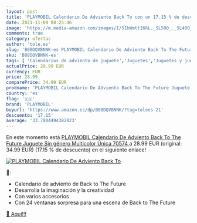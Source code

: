 ```yaml
---
layout: post
title: 'PLAYMOBIL Calendario De Adviento Back To con un 17.15 % de descuento'
date: 2021-11-09 08:25:46
image: 'https://m.media-amazon.com/images/I/51hWmttI6hL._SL500_._SL400_.jpg'
comments: true
category: ofertas
author: 'tole.es'
slug: 'B08DQVBNNK-es PLAYMOBIL Calendario De Adviento Back To The Future...'
sku: 'B08DQVBNNK-es'
tags: [ 'Calendarios de adviento de juguete','Juguetes','Juguetes y juegos','adviento','playmobil', ]
actualPrice: 28.99 EUR
currency: EUR
price: 28.99
comparePrice: 34.99 EUR
prodname: 'PLAYMOBIL Calendario De Adviento Back To The Future Juguete  Sin género  Multicolor  Única  70574 '
country: 'es'
flag: '🇪🇸'
brand: 'PLAYMOBIL'
buyurl: 'https://www.amazon.es/dp/B08DQVBNNK/?tag=tolees-21'
descuento: '17.15'
average: '33.7804494382023'
---
```


En este momento está [PLAYMOBIL Calendario De Adviento Back To The Future Juguete  Sin género  Multicolor  Única  70574 ](https://www.amazon.es/dp/B08DQVBNNK/?tag=tolees-21) a 28.99 EUR (original: 34.99 EUR) (17.15 %  de descuento) en el siguiente enlace!

[![PLAYMOBIL Calendario De Adviento Back To](https://m.media-amazon.com/images/I/51hWmttI6hL._SL500_._SL400_.jpg)](https://www.amazon.es/dp/B08DQVBNNK/?tag=tolees-21)

🔎:

- Calendario de adviento de Back to The Future
- Desarrolla la imaginación y la creatividad
- Con varios accesorios
- Con 24 ventanas sorpresa para una escena de Back to The Future

[🛒 Aquí!!!](https://www.amazon.es/dp/B08DQVBNNK/?tag=tolees-21)
